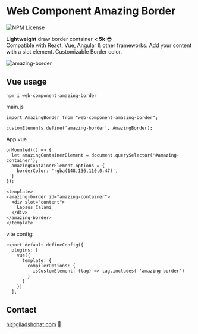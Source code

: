# Web Component Amazing Border

![NPM License](https://img.shields.io/npm/l/web-component-amazing-border)

**Lightweight** draw border container **< 5k** 😎 <br>
Compatible with React, Vue, Angular & other frameworks.
Add your content with a slot element.
Customizable Border color.

![amazing-border](https://github.com/gshohat/web-component-amazing-border/assets/91323932/7c5dd9e0-fa71-4f82-840d-ae0342f6da70)


## Vue usage

`npm i web-component-amazing-border`

main.js
```
import AmazingBorder from "web-component-amazing-border";

customElements.define('amazing-border', AmazingBorder);
```

App.vue
```
onMounted(() => {
  let amazingContainerElement = document.querySelector('#amazing-container');
  amazingContainerElement.options = {
    borderColor: 'rgba(148,136,110,0.47)',
  }
});

<template>
<amazing-border id="amazing-container">
  <div slot="content">
    Lapsus Calami
  </div>
</amazing-border>
</template
```

vite config:
```
export default defineConfig({
  plugins: [
    vue({
      template: {
        compilerOptions: {
          isCustomElement: (tag) => tag.includes( 'amazing-border')
        }
      }
    })
  ],
```


## Contact
hi@giladshohat.com 💫
